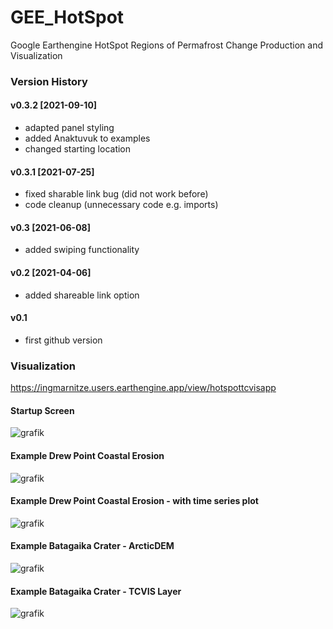 # GEE_HotSpot
Google Earthengine HotSpot Regions of Permafrost Change Production and Visualization

### Version History
#### v0.3.2 [2021-09-10]
* adapted panel styling
* added Anaktuvuk to examples
* changed starting location
#### v0.3.1 [2021-07-25]
* fixed sharable link bug (did not work before)
* code cleanup (unnecessary code e.g. imports)
#### v0.3 [2021-06-08]
* added swiping functionality
#### v0.2 [2021-04-06]
* added shareable link option
#### v0.1
* first github version

### Visualization
https://ingmarnitze.users.earthengine.app/view/hotspottcvisapp
#### Startup Screen
![grafik](https://user-images.githubusercontent.com/4864803/132829830-b1a6f798-8542-40d5-8780-5762d9435d38.png)
#### Example Drew Point Coastal Erosion
![grafik](https://user-images.githubusercontent.com/4864803/132829945-febe202c-75d2-46d4-ad0c-43175fa15050.png)
#### Example Drew Point Coastal Erosion - with time series plot
![grafik](https://user-images.githubusercontent.com/4864803/132830052-eea168af-9f0a-4b85-ba38-82793bb7e3cf.png)
#### Example Batagaika Crater - ArcticDEM
![grafik](https://user-images.githubusercontent.com/4864803/132830161-4b6afc31-12c8-446b-b5a9-86b04951c829.png)
#### Example Batagaika Crater - TCVIS Layer
![grafik](https://user-images.githubusercontent.com/4864803/132830241-9f7e7fe2-3262-4c47-ad0c-0be5621ade4a.png)
